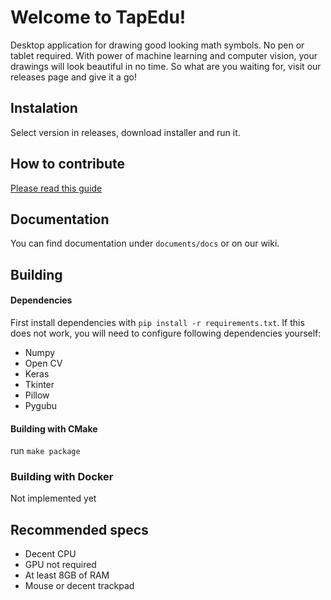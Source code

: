 # Welcome to TapEdu!
Desktop application for drawing good looking math symbols. No pen or tablet required. With power of machine learning and computer vision, your drawings will look beautiful in no time. So what are you waiting for, visit our releases page and give it a go!
## Instalation
Select version in releases, download installer and run it.
## How to contribute
[Please read this guide](documents/docs/contributing.md)
## Documentation
You can find documentation under `documents/docs` or on our wiki.
## Building
#### Dependencies
First install dependencies with `pip install -r requirements.txt`. If this does not work, you will need to configure following dependencies yourself:
* Numpy
* Open CV
* Keras
* Tkinter
* Pillow
* Pygubu
#### Building with CMake
run `make package`
### Building with Docker
Not implemented yet
## Recommended specs
* Decent CPU
* GPU not required
* At least 8GB of RAM
* Mouse or decent trackpad